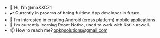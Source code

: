 - 👋 Hi, I’m @maXXCZ1
- ✔️ Currently in process of being fulltime App developer in future.
- 👀 I’m interested in creating Android (cross platform) mobile applications
- 🌱 I’m currently learning React Native, used to work with Kotlin aswell. 
- 📫 How to reach me? opkpsolutions@gmail.com

